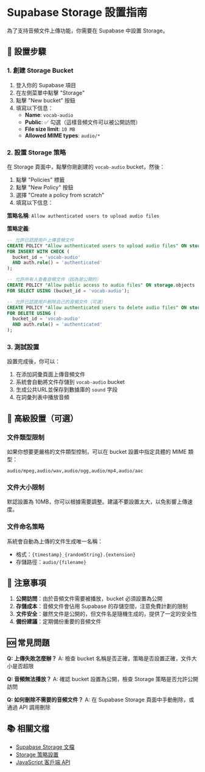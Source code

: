 # Supabase Storage 設置指南

為了支持音頻文件上傳功能，你需要在 Supabase 中設置 Storage。

## 🚀 設置步驟

### 1. 創建 Storage Bucket

1. 登入你的 Supabase 項目
2. 在左側菜單中點擊 "Storage"
3. 點擊 "New bucket" 按鈕
4. 填寫以下信息：
   - **Name**: `vocab-audio`
   - **Public**: ✅ 勾選（這樣音頻文件可以被公開訪問）
   - **File size limit**: `10 MB`
   - **Allowed MIME types**: `audio/*`

### 2. 設置 Storage 策略

在 Storage 頁面中，點擊你剛創建的 `vocab-audio` bucket，然後：

1. 點擊 "Policies" 標籤
2. 點擊 "New Policy" 按鈕
3. 選擇 "Create a policy from scratch"
4. 填寫以下信息：

**策略名稱**: `Allow authenticated users to upload audio files`

**策略定義**:
```sql
-- 允許已認證用戶上傳音頻文件
CREATE POLICY "Allow authenticated users to upload audio files" ON storage.objects
FOR INSERT WITH CHECK (
  bucket_id = 'vocab-audio' 
  AND auth.role() = 'authenticated'
);

-- 允許所有人查看音頻文件（因為是公開的）
CREATE POLICY "Allow public access to audio files" ON storage.objects
FOR SELECT USING (bucket_id = 'vocab-audio');

-- 允許已認證用戶刪除自己的音頻文件（可選）
CREATE POLICY "Allow authenticated users to delete audio files" ON storage.objects
FOR DELETE USING (
  bucket_id = 'vocab-audio' 
  AND auth.role() = 'authenticated'
);
```

### 3. 測試設置

設置完成後，你可以：

1. 在添加詞彙頁面上傳音頻文件
2. 系統會自動將文件存儲到 `vocab-audio` bucket
3. 生成公共URL並保存到數據庫的 `sound` 字段
4. 在詞彙列表中播放音頻

## 🔧 高級設置（可選）

### 文件類型限制

如果你想要更嚴格的文件類型控制，可以在 bucket 設置中指定具體的 MIME 類型：

```
audio/mpeg,audio/wav,audio/ogg,audio/mp4,audio/aac
```

### 文件大小限制

默認設置為 10MB，你可以根據需要調整。建議不要設置太大，以免影響上傳速度。

### 文件命名策略

系統會自動為上傳的文件生成唯一名稱：
- 格式：`{timestamp}_{randomString}.{extension}`
- 存儲路徑：`audio/{filename}`

## 🚨 注意事項

1. **公開訪問**：由於音頻文件需要被播放，bucket 必須設置為公開
2. **存儲成本**：音頻文件會佔用 Supabase 的存儲空間，注意免費計劃的限制
3. **文件安全**：雖然文件是公開的，但文件名是隨機生成的，提供了一定的安全性
4. **備份建議**：定期備份重要的音頻文件

## 🆘 常見問題

**Q: 上傳失敗怎麼辦？**
A: 檢查 bucket 名稱是否正確，策略是否設置正確，文件大小是否超限

**Q: 音頻無法播放？**
A: 確認 bucket 設置為公開，檢查 Storage 策略是否允許公開訪問

**Q: 如何刪除不需要的音頻文件？**
A: 在 Supabase Storage 頁面中手動刪除，或通過 API 調用刪除

## 📚 相關文檔

- [Supabase Storage 文檔](https://supabase.com/docs/guides/storage)
- [Storage 策略設置](https://supabase.com/docs/guides/storage/policies)
- [JavaScript 客戶端 API](https://supabase.com/docs/reference/javascript/storage-createbucket)
